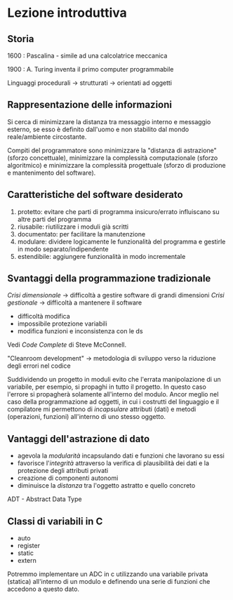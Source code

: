 # Lezione introduttiva

## Storia

1600
: Pascalina - simile ad una calcolatrice meccanica

1900
: A. Turing inventa il primo computer programmabile


Linguaggi procedurali &rarr; strutturati &rarr; orientati ad oggetti

## Rappresentazione delle informazioni
Si cerca di minimizzare la distanza tra messaggio interno e messaggio esterno, se esso è definito dall'uomo e non stabilito dal mondo reale/ambiente circostante.

Compiti del programmatore sono minimizzare la "distanza di astrazione" (sforzo concettuale), minimizzare la complessità computazionale (sforzo algoritmico) e minimizzare la complessità progettuale (sforzo di produzione e mantenimento del software).

## Caratteristiche del software desiderato
1. protetto: evitare che parti di programma insicuro/errato influiscano su altre parti del programma
2. riusabile: riutilizzare i moduli già scritti
3. documentato: per facilitare la manutenzione
4. modulare: dividere logicamente le funzionalità del programma e gestirle in modo separato/indipendente
5. estendibile: aggiungere funzionalità in modo incrementale

## Svantaggi della programmazione tradizionale
*Crisi dimensionale* &rarr; difficoltà a gestire software di grandi dimensioni
*Crisi gestionale* &rarr; difficoltà a mantenere il software

- difficoltà modifica
- impossibile protezione variabili
- modifica funzioni e inconsistenza con le ds

Vedi _Code Complete_ di Steve McConnell.

"Cleanroom development" &rarr; metodologia di sviluppo verso la riduzione degli errori nel codice

Suddividendo un progetto in moduli evito che l'errata manipolazione di un variabile, per esempio, si propaghi in tutto il progetto. In questo caso l'errore si propagherà solamente all'interno del modulo. Ancor meglio nel caso della programmazione ad oggetti, in cui i costrutti del linguaggio e il compilatore mi permettono di *incapsulare* attributi (dati) e metodi (operazioni, funzioni) all'interno di uno stesso oggetto.

## Vantaggi dell'astrazione di dato
- agevola la *modularità* incapsulando dati e funzioni che lavorano su essi
- favorisce l'*integrità* attraverso la verifica di plausibilità dei dati e la protezione degli attributi privati
- creazione di componenti autonomi
- diminuisce la *distanza* tra l'oggetto astratto e quello concreto

ADT - Abstract Data Type

## Classi di variabili in C
- auto
- register
- static
- extern

Potremmo implementare un ADC in c utilizzando una variabile privata (statica) all'interno di un modulo e definendo una serie di funzioni che accedono a questo dato. 